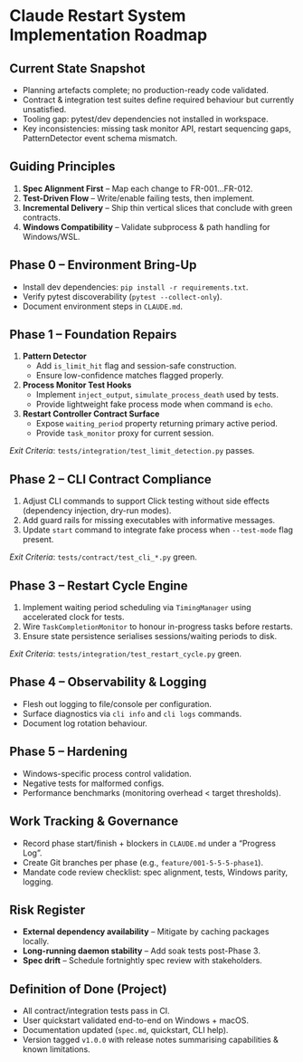 # Claude Restart System Implementation Roadmap

## Current State Snapshot
- Planning artefacts complete; no production-ready code validated.
- Contract & integration test suites define required behaviour but currently unsatisfied.
- Tooling gap: pytest/dev dependencies not installed in workspace.
- Key inconsistencies: missing task monitor API, restart sequencing gaps, PatternDetector event schema mismatch.

## Guiding Principles
1. **Spec Alignment First** – Map each change to FR-001…FR-012.
2. **Test-Driven Flow** – Write/enable failing tests, then implement.
3. **Incremental Delivery** – Ship thin vertical slices that conclude with green contracts.
4. **Windows Compatibility** – Validate subprocess & path handling for Windows/WSL.

## Phase 0 – Environment Bring-Up
- Install dev dependencies: `pip install -r requirements.txt`.
- Verify pytest discoverability (`pytest --collect-only`).
- Document environment steps in `CLAUDE.md`.

## Phase 1 – Foundation Repairs
1. **Pattern Detector**
   - Add `is_limit_hit` flag and session-safe construction.
   - Ensure low-confidence matches flagged properly.
2. **Process Monitor Test Hooks**
   - Implement `inject_output`, `simulate_process_death` used by tests.
   - Provide lightweight fake process mode when command is `echo`.
3. **Restart Controller Contract Surface**
   - Expose `waiting_period` property returning primary active period.
   - Provide `task_monitor` proxy for current session.

_Exit Criteria_: `tests/integration/test_limit_detection.py` passes.

## Phase 2 – CLI Contract Compliance
1. Adjust CLI commands to support Click testing without side effects (dependency injection, dry-run modes).
2. Add guard rails for missing executables with informative messages.
3. Update `start` command to integrate fake process when `--test-mode` flag present.

_Exit Criteria_: `tests/contract/test_cli_*.py` green.

## Phase 3 – Restart Cycle Engine
1. Implement waiting period scheduling via `TimingManager` using accelerated clock for tests.
2. Wire `TaskCompletionMonitor` to honour in-progress tasks before restarts.
3. Ensure state persistence serialises sessions/waiting periods to disk.

_Exit Criteria_: `tests/integration/test_restart_cycle.py` green.

## Phase 4 – Observability & Logging
- Flesh out logging to file/console per configuration.
- Surface diagnostics via `cli info` and `cli logs` commands.
- Document log rotation behaviour.

## Phase 5 – Hardening
- Windows-specific process control validation.
- Negative tests for malformed configs.
- Performance benchmarks (monitoring overhead < target thresholds).

## Work Tracking & Governance
- Record phase start/finish + blockers in `CLAUDE.md` under a “Progress Log”.
- Create Git branches per phase (e.g., `feature/001-5-5-5-phase1`).
- Mandate code review checklist: spec alignment, tests, Windows parity, logging.

## Risk Register
- **External dependency availability** – Mitigate by caching packages locally.
- **Long-running daemon stability** – Add soak tests post-Phase 3.
- **Spec drift** – Schedule fortnightly spec review with stakeholders.

## Definition of Done (Project)
- All contract/integration tests pass in CI.
- User quickstart validated end-to-end on Windows + macOS.
- Documentation updated (`spec.md`, quickstart, CLI help).
- Version tagged `v1.0.0` with release notes summarising capabilities & known limitations.

